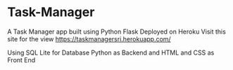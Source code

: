 # Task-Manager
A Task Manager app built using Python Flask 
Deployed on Heroku Visit this site for the view
https://taskmanagersri.herokuapp.com/

Using SQL Lite for Database Python as Backend and HTML and CSS as Front End 

